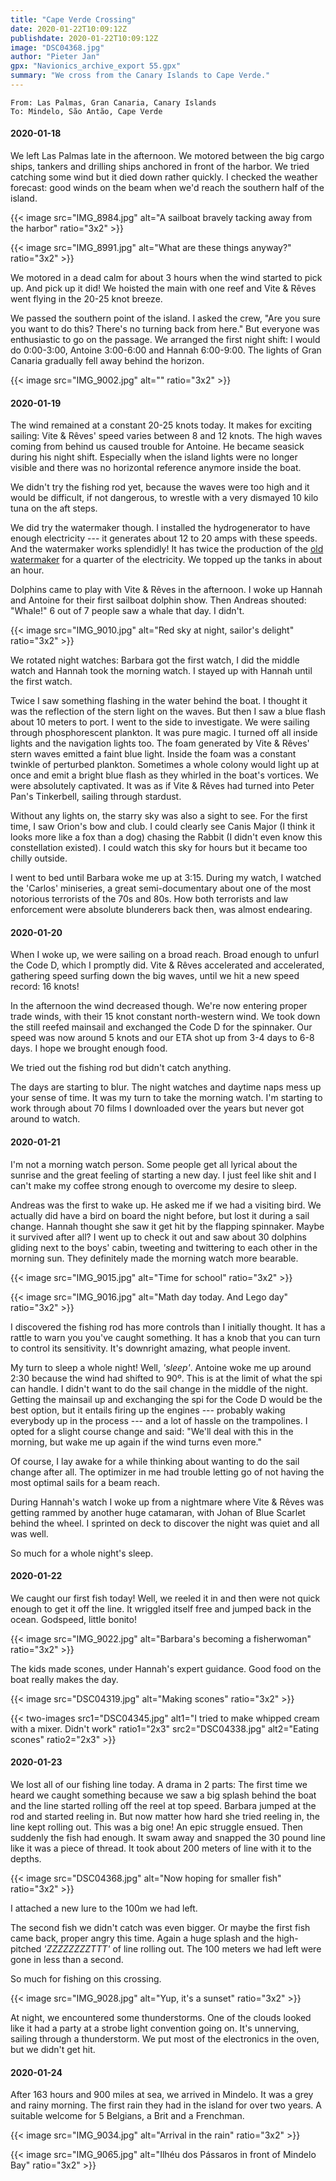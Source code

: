```yaml
---
title: "Cape Verde Crossing"
date: 2020-01-22T10:09:12Z
publishdate: 2020-01-22T10:09:12Z
image: "DSC04368.jpg"
author: "Pieter Jan"
gpx: "Navionics_archive_export 55.gpx"
summary: "We cross from the Canary Islands to Cape Verde."
---
```


`From: Las Palmas, Gran Canaria, Canary Islands`<br/>
`To: Mindelo, São Antão, Cape Verde`

#### 2020-01-18

We left Las Palmas late in the afternoon. We motored between the big cargo ships, tankers and drilling ships anchored in front of the harbor. We tried catching some wind but it died down rather quickly. I checked the weather forecast: good winds on the beam when we'd reach the southern half of the island.

{{< image src="IMG_8984.jpg" alt="A sailboat bravely tacking away from the harbor" ratio="3x2" >}}

{{< image src="IMG_8991.jpg" alt="What are these things anyway?" ratio="3x2" >}}

We motored in a dead calm for about 3 hours when the wind started to pick up. And pick up it did! We hoisted the main with one reef and Vite & Rêves went flying in the 20-25 knot breeze.

We passed the southern point of the island. I asked the crew, "Are you sure you want to do this? There's no turning back from here." But everyone was enthusiastic to go on the passage. We arranged the first night shift: I would do 0:00-3:00, Antoine 3:00-6:00 and Hannah 6:00-9:00. The lights of Gran Canaria gradually fell away behind the horizon.

{{< image src="IMG_9002.jpg" alt="" ratio="3x2" >}}

#### 2020-01-19

The wind remained at a constant 20-25 knots today. It makes for exciting sailing: Vite & Rêves' speed varies between 8 and 12 knots. The high waves coming from behind us caused trouble for Antoine. He became seasick during his night shift. Especially when the island lights were no longer visible and there was no horizontal reference anymore inside the boat.

We didn't try the fishing rod yet, because the waves were too high and it would be difficult, if not dangerous, to wrestle with a very dismayed 10 kilo tuna on the aft steps.

We did try the watermaker though. I installed the hydrogenerator to have enough electricity --- it generates about 12 to 20 amps with these speeds. And the watermaker works splendidly! It has twice the production of the [old watermaker](/captains-log/2019-10-09-ithaki-antipaxoi-making-water) for a quarter of the electricity. We topped up the tanks in about an hour.

Dolphins came to play with Vite & Rêves in the afternoon. I woke up Hannah and Antoine for their first sailboat dolphin show. Then Andreas shouted: "Whale!" 6 out of 7 people saw a whale that day. I didn't.

{{< image src="IMG_9010.jpg" alt="Red sky at night, sailor's delight" ratio="3x2" >}}

We rotated night watches: Barbara got the first watch, I did the middle watch and Hannah took the morning watch. I stayed up with Hannah until the first watch.

Twice I saw something flashing in the water behind the boat. I thought it was the reflection of the stern light on the waves. But then I saw a blue flash about 10 meters to port. I went to the side to investigate. We were sailing through phosphorescent plankton. It was pure magic. I turned off all inside lights and the navigation lights too. The foam generated by Vite & Rêves' stern waves emitted a faint blue light. Inside the foam was a constant twinkle of perturbed plankton. Sometimes a whole colony would light up at once and emit a bright blue flash as they whirled in the boat's vortices. We were absolutely captivated. It was as if Vite & Rêves had turned into Peter Pan's Tinkerbell, sailing through stardust.

Without any lights on, the starry sky was also a sight to see. For the first time, I saw Orion's bow and club. I could clearly see Canis Major (I think it looks more like a fox than a dog) chasing the Rabbit (I didn't even know this constellation existed). I could watch this sky for hours but it became too chilly outside.

I went to bed until Barbara woke me up at 3:15. During my watch, I watched the 'Carlos' miniseries, a great semi-documentary about one of the most notorious terrorists of the 70s and 80s. How both terrorists and law enforcement were absolute blunderers back then, was almost endearing.

#### 2020-01-20

When I woke up, we were sailing on a broad reach. Broad enough to unfurl the Code D, which I promptly did. Vite & Rêves accelerated and accelerated, gathering speed surfing down the big waves, until we hit a new speed record: 16 knots!

In the afternoon the wind decreased though. We're now entering proper trade winds, with their 15 knot constant north-western wind. We took down the still reefed mainsail and exchanged the Code D for the spinnaker. Our speed was now around 5 knots and our ETA shot up from 3-4 days to 6-8 days. I hope we brought enough food.

We tried out the fishing rod but didn't catch anything.

The days are starting to blur. The night watches and daytime naps mess up your sense of time. It was my turn to take the morning watch. I'm starting to work through about 70 films I downloaded over the years but never got around to watch.

#### 2020-01-21

I'm not a morning watch person. Some people get all lyrical about the sunrise and the great feeling of starting a new day. I just feel like shit and I can't make my coffee strong enough to overcome my desire to sleep.

Andreas was the first to wake up. He asked me if we had a visiting bird. We actually did have a bird on board the night before, but lost it during a sail change. Hannah thought she saw it get hit by the flapping spinnaker. Maybe it survived after all? I went up to check it out and saw about 30 dolphins gliding next to the boys' cabin, tweeting and twittering to each other in the morning sun. They definitely made the morning watch more bearable.

{{< image src="IMG_9015.jpg" alt="Time for school" ratio="3x2" >}}

{{< image src="IMG_9016.jpg" alt="Math day today. And Lego day" ratio="3x2" >}}

I discovered the fishing rod has more controls than I initially thought. It has a rattle to warn you you've caught something. It has a knob that you can turn to control its sensitivity. It's downright amazing, what people invent.

My turn to sleep a whole night! Well, _'sleep'_. Antoine woke me up around 2:30 because the wind had shifted to 90º. This is at the limit of what the spi can handle. I didn't want to do the sail change in the middle of the night. Getting the mainsail up and exchanging the spi for the Code D would be the best option, but it entails firing up the engines --- probably waking everybody up in the process --- and a lot of hassle on the trampolines. I opted for a slight course change and said: "We'll deal with this in the morning, but wake me up again if the wind turns even more."

Of course, I lay awake for a while thinking about wanting to do the sail change after all. The optimizer in me had trouble letting go of not having the most optimal sails for a beam reach.

During Hannah's watch I woke up from a nightmare where Vite & Rêves was getting rammed by another huge catamaran, with Johan of Blue Scarlet behind the wheel. I sprinted on deck to discover the night was quiet and all was well.

So much for a whole night's sleep.

#### 2020-01-22

We caught our first fish today! Well, we reeled it in and then were not quick enough to get it off the line. It wriggled itself free and jumped back in the ocean. Godspeed, little bonito!

{{< image src="IMG_9022.jpg" alt="Barbara's becoming a fisherwoman" ratio="3x2" >}}

The kids made scones, under Hannah's expert guidance. Good food on the boat really makes the day.

{{< image src="DSC04319.jpg" alt="Making scones" ratio="3x2" >}}

{{< two-images src1="DSC04345.jpg" alt1="I tried to make whipped cream with a mixer. Didn't work" ratio1="2x3" src2="DSC04338.jpg" alt2="Eating scones" ratio2="2x3" >}}


#### 2020-01-23

We lost all of our fishing line today. A drama in 2 parts: The first time we heard we caught something because we saw a big splash behind the boat and the line started rolling off the reel at top speed. Barbara jumped at the rod and started reeling in. But now matter how hard she tried reeling in, the line kept rolling out. This was a big one! An epic struggle ensued. Then suddenly the fish had enough. It swam away and snapped the 30 pound line like it was a piece of thread. It took about 200 meters of line with it to the depths.

{{< image src="DSC04368.jpg" alt="Now hoping for smaller fish" ratio="3x2" >}}

I attached a new lure to the 100m we had left.

The second fish we didn't catch was even bigger. Or maybe the first fish came back, proper angry this time. Again a huge splash and the high-pitched _'ZZZZZZZZTTT'_ of line rolling out. The 100 meters we had left were gone in less than a second.

So much for fishing on this crossing.

{{< image src="IMG_9028.jpg" alt="Yup, it's a sunset" ratio="3x2" >}}

At night, we encountered some thunderstorms. One of the clouds looked like it had a party at a strobe light convention going on. It's unnerving, sailing through a thunderstorm. We put most of the electronics in the oven, but we didn't get hit.

#### 2020-01-24

After 163 hours and 900 miles at sea, we arrived in Mindelo. It was a grey and rainy morning. The first rain they had in the island for over two years. A suitable welcome for 5 Belgians, a Brit and a Frenchman.

{{< image src="IMG_9034.jpg" alt="Arrival in the rain" ratio="3x2" >}}

{{< image src="IMG_9065.jpg" alt="Ilhéu dos Pássaros in front of Mindelo Bay" ratio="3x2" >}}
